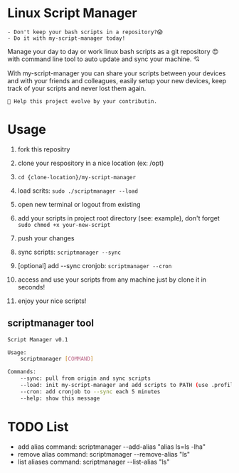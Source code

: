 # Linux Script Manager
    - Don't keep your bash scripts in a repository?😱
    - Do it with my-script-manager today!

Manage your day to day or work linux bash scripts as a git repository 😍 with command line tool to auto update and sync your machine. 💘

With my-script-manager you can share your scripts between your devices and with your friends and colleagues, easily setup your new devices, keep track of your scripts and never lost them again.

    💌 Help this project evolve by your contributin.

# Usage

1. fork this repositry

2. clone your respository in a nice location (ex: /opt)

3. `cd {clone-location}/my-script-manager`

4. load scrits: `sudo ./scriptmanager --load`

5. open new terminal or logout from existing

6. add your scripts in project root directory (see: example), don't forget `sudo chmod +x your-new-script`

7. push your changes

8. sync scripts: `scriptmanager --sync`

9. [optional] add --sync cronjob: `scriptmanager --cron`

10. access and use your scripts from any machine just by clone it in seconds!

11. enjoy your nice scripts!

## scriptmanager tool
```bash
Script Manager v0.1

Usage:
	scriptmanager [COMMAND]

Commands:
	--sync: pull from origin and sync scripts
	--load: init my-script-manager and add scripts to PATH (use .profile)
	--cron: add cronjob to --sync each 5 minutes
	--help: show this message
```

# TODO List
- add alias command: scriptmanager --add-alias "alias ls=ls -lha"
- remove alias command: scriptmanager --remove-alias "ls"
- list aliases command: scriptmanager --list-alias "ls"
